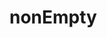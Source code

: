 # nonEmpty

<!-- TODO-START
TODO: Fill short description here.

## Type signature

TODO: Fill type signature down below.

```
any ⇒ any
```

## Examples

TODO: List at least one example down below.

```javascript
nonEmpty(); // ⇒ TODO
```

## Questions

TODO: List questions that may this function answers.
TODO-END -->
